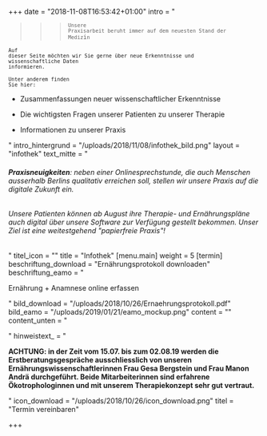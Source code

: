 +++
date = "2018-11-08T16:53:42+01:00"
intro = "<blockquote><blockquote><blockquote><pre><code><code>Unsere Praxisarbeit beruht immer auf dem neuesten Stand der Mediz</code>i<code>n </code></code></pre></blockquote></blockquote></blockquote><pre><code><code>Auf dieser Seite möchten wir Sie gerne über neue Erkenntnisse und wissenschaftliche Daten informieren.</code></code></pre><pre><code><code>Unter anderem finden Sie hier:</code></code></pre><ul><li><p>Zusammenfassungen neuer wissenschaftlicher Erkenntnisse</p></li><li><p>Die wichtigsten Fragen unserer Patienten zu unserer Therapie</p></li><li><p>Informationen zu unserer Praxis</p></li></ul>"
intro_hintergrund = "/uploads/2018/11/08/infothek_bild.png"
layout = "infothek"
text_mitte = "<h6><strong>Praxisneuigkeiten</strong>: neben einer Onlinesprechstunde, die auch Menschen ausserhalb Berlins qualitativ erreichen soll, stellen wir unsere Praxis auf die digitale Zukunft ein. </h6><h6>Unsere Patienten können ab August ihre Therapie- und Ernährungspläne auch digital über unsere Software zur Verfügung gestellt bekommen. Unser Ziel ist eine weitestgehend \"papierfreie Praxis\"!</h6>"
titel_icon = ""
title = "Infothek"
[menu.main]
weight = 5
[termin]
beschriftung_download = "Ernährungsprotokoll downloaden"
beschriftung_eamo = "<p>Ernährung + Anamnese online erfassen</p>"
bild_download = "/uploads/2018/10/26/Ernaehrungsprotokoll.pdf"
bild_eamo = "/uploads/2019/01/21/eamo_mockup.png"
content = ""
content_unten = "<p></p>"
hinweistext_ = "<p><strong>ACHTUNG: in der Zeit vom 15.07. bis zum 02.08.19 werden die Erstberatungsgespräche ausschliesslich von unseren Ernährungswissenschaftlerinnen Frau Gesa Bergstein und Frau Manon Andrä durchgeführt. Beide Mitarbeiterinnen sind erfahrene Ökotrophologinnen und mit unserem Therapiekonzept sehr gut vertraut.</strong></p>"
icon_download = "/uploads/2018/10/26/icon_download.png"
titel = "Termin vereinbaren"

+++
